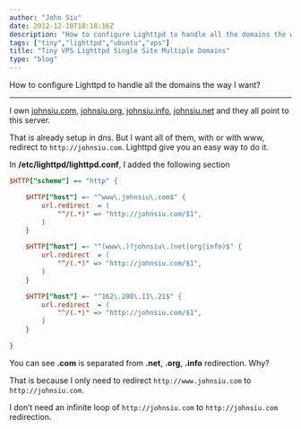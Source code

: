 ```yaml
---
author: "John Siu"
date: 2012-12-10T10:18:16Z
description: "How to configure Lighttpd to handle all the domains the way I want?"
tags: ["tiny","lighttpd","ubuntu","vps"]
title: "Tiny VPS Lighttpd Single Site Multiple Domains"
type: "blog"
---
```

How to configure Lighttpd to handle all the domains the way I want?
<!--more-->

---

I own [johnsiu.com](//johnsiu.com), [johnsiu.org](//johnsiu.org), [johnsiu.info](//johnsiu.info), [johnsiu.net](//johnsiu.net) and they all point to this server.

That is already setup in dns. But I want all of them, with or with www, redirect to `http://johnsiu.com`. Lighttpd give you an easy way to do it.

In __/etc/lighttpd/lighttpd.conf__, I added the following section

```ini
$HTTP["scheme"] == "http" {

    $HTTP["host"] =~ "^www\.johnsiu\.com$" {
        url.redirect  = (
            "^/(.*)" => "http://johnsiu.com/$1",
        )
    }

    $HTTP["host"] =~ "^(www\.)?johnsiu\.(net|org|info)$" {
        url.redirect  = (
            "^/(.*)" => "http://johnsiu.com/$1",
        )
    }

    $HTTP["host"] =~ "^162\.208\.11\.21$" {
        url.redirect  = (
            "^/(.*)" => "http://johnsiu.com/$1",
        )
    }

}
```

You can see __.com__ is separated from __.net__, __.org__, __.info__ redirection. Why?

That is because I only need to redirect `http://www.johnsiu.com` to `http://johnsiu.com`.

I don’t need an infinite loop of `http://johnsiu.com` to `http://johnsiu.com` redirection.
